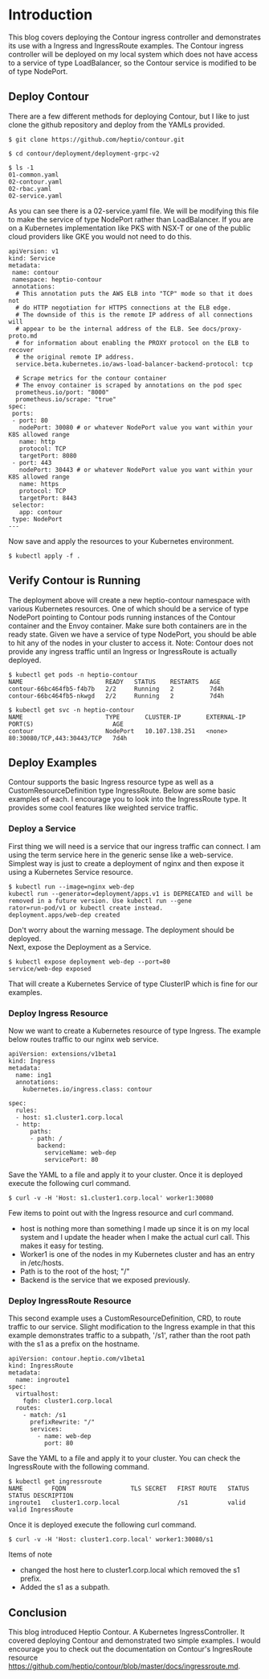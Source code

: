 # Introduction
This blog covers deploying the Contour ingress controller and demonstrates its use with a Ingress and IngressRoute examples.  The Contour ingress controller will be deployed on my local system which does not have access to a service of type LoadBalancer, so the Contour service is modified to be of type NodePort.

## Deploy Contour
There are a few different methods for deploying Contour, but I like to just clone the github repository and deploy from the YAMLs provided.
```console
$ git clone https://github.com/heptio/contour.git
```
```console
$ cd contour/deployment/deployment-grpc-v2
```
```console
$ ls -1
01-common.yaml
02-contour.yaml
02-rbac.yaml
02-service.yaml
```
As you can see there is a 02-service.yaml file.  We will be modifying this file to make the service of type NodePort rather than LoadBalancer.  If you are on a Kubernetes implementation like PKS with NSX-T or one of the public cloud providers like GKE you would not need to do this.
```console
apiVersion: v1
kind: Service
metadata:
 name: contour
 namespace: heptio-contour
 annotations:
  # This annotation puts the AWS ELB into "TCP" mode so that it does not
  # do HTTP negotiation for HTTPS connections at the ELB edge.
  # The downside of this is the remote IP address of all connections will
  # appear to be the internal address of the ELB. See docs/proxy-proto.md
  # for information about enabling the PROXY protocol on the ELB to recover
  # the original remote IP address.
  service.beta.kubernetes.io/aws-load-balancer-backend-protocol: tcp

  # Scrape metrics for the contour container
  # The envoy container is scraped by annotations on the pod spec
  prometheus.io/port: "8000"
  prometheus.io/scrape: "true"
spec:
 ports:
 - port: 80
   nodePort: 30080 # or whatever NodePort value you want within your K8S allowed range
   name: http
   protocol: TCP
   targetPort: 8080
 - port: 443
   nodePort: 30443 # or whatever NodePort value you want within your K8S allowed range
   name: https
   protocol: TCP
   targetPort: 8443
 selector:
   app: contour
 type: NodePort
---
```
Now save and apply the resources to your Kubernetes environment.
```console
$ kubectl apply -f .
```

## Verify Contour is Running
The deployment above will create a new heptio-contour namespace with various Kubernetes resources.  One of which should be a service of type NodePort pointing to Contour pods running instances of the Contour container and the Envoy container.  Make sure both containers are in the ready state.  Given we have a service of type NodePort, you should be able to hit any of the nodes in your cluster to access it.  Note: Contour does not provide any ingress traffic until an Ingress or IngressRoute is actually deployed.
```console
$ kubectl get pods -n heptio-contour
NAME                       READY   STATUS    RESTARTS   AGE
contour-66bc464fb5-f4b7b   2/2     Running   2          7d4h
contour-66bc464fb5-nkwgd   2/2     Running   2          7d4h
```

```console
$ kubectl get svc -n heptio-contour
NAME                       TYPE       CLUSTER-IP       EXTERNAL-IP   PORT(S)                      AGE
contour                    NodePort   10.107.138.251   <none>        80:30080/TCP,443:30443/TCP   7d4h
```

## Deploy Examples
Contour supports the basic Ingress resource type as well as a CustomResourceDefinition type IngressRoute.  Below are some basic examples of each.  I encourage you to look into the IngressRoute type.  It provides some cool features like weighted service traffic.

### Deploy a Service
First thing we will need is a service that our ingress traffic can connect.  I am using the term service here in the generic sense like a web-service.  Simplest way is just to create a deployment of nginx and then expose it using a Kubernetes Service resource.
```console
$ kubectl run --image=nginx web-dep
kubectl run --generator=deployment/apps.v1 is DEPRECATED and will be removed in a future version. Use kubectl run --gene
rator=run-pod/v1 or kubectl create instead.
deployment.apps/web-dep created
```
Don't worry about the warning message.  The deployment should be deployed.  
Next, expose the Deployment as a Service.
```console
$ kubectl expose deployment web-dep --port=80
service/web-dep exposed
```
That will create a Kubernetes Service of type ClusterIP which is fine for our examples.  

### Deploy Ingress Resource
Now we want to create a Kubernetes resource of type Ingress.  The example below routes traffic to our nginx web service.  
```console
apiVersion: extensions/v1beta1
kind: Ingress
metadata:
  name: ing1
  annotations:
    kubernetes.io/ingress.class: contour

spec:
  rules:
  - host: s1.cluster1.corp.local
  - http:
      paths:
      - path: /
        backend:
          serviceName: web-dep
          servicePort: 80
```
Save the YAML to a file and apply it to your cluster.  Once it is deployed execute the following curl command.
```console
$ curl -v -H 'Host: s1.cluster1.corp.local' worker1:30080
```
Few items to point out with the Ingress resource and curl command.
* host is nothing more than something I made up since it is on my local system and I update the header when I make the actual curl call.  This makes it easy for testing.
* Worker1 is one of the nodes in my Kubernetes cluster and has an entry in /etc/hosts.
* Path is to the root of the host; "/"
* Backend is the service that we exposed previously.

### Deploy IngressRoute Resource
This second example uses a CustomResourceDefinition, CRD, to route traffic to our service.  Slight modification to the Ingress example in that this example demonstrates traffic to a subpath, '/s1',  rather than the root path with the s1 as a prefix on the hostname.

```console
apiVersion: contour.heptio.com/v1beta1
kind: IngressRoute
metadata:
  name: ingroute1
spec:
  virtualhost:
    fqdn: cluster1.corp.local
  routes:
    - match: /s1
      prefixRewrite: "/"
      services:
        - name: web-dep
          port: 80
```
Save the YAML to a file and apply it to your cluster.  You can check the IngressRoute with the following command.
```console
$ kubectl get ingressroute
NAME        FQDN                  TLS SECRET   FIRST ROUTE   STATUS   STATUS DESCRIPTION
ingroute1   cluster1.corp.local                /s1           valid    valid IngressRoute
```
Once it is deployed execute the following curl command.
```console
$ curl -v -H 'Host: cluster1.corp.local' worker1:30080/s1
```
Items of note
* changed the host here to cluster1.corp.local which removed the s1 prefix.
* Added the s1 as a subpath.

## Conclusion
This blog introduced Heptio Contour.  A Kubernetes IngressController.  It covered deploying Contour and demonstrated two simple examples.  I would encourage you to check out the documentation on Contour's IngresRoute resource https://github.com/heptio/contour/blob/master/docs/ingressroute.md.

